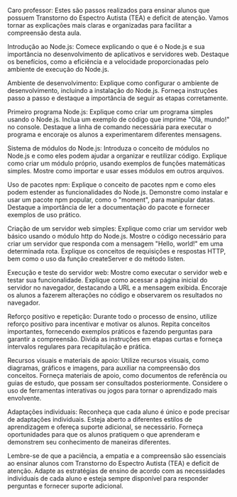 Caro professor:
Estes são passos realizados para ensinar alunos que possuem Transtorno do Espectro Autista (TEA) e deficit de atenção. Vamos tornar as explicações mais claras e organizadas para facilitar a compreensão desta aula.

Introdução ao Node.js: Comece explicando o que é o Node.js e sua importância no desenvolvimento de aplicativos e servidores web. Destaque os benefícios, como a eficiência e a velocidade proporcionadas pelo ambiente de execução do Node.js.

Ambiente de desenvolvimento: Explique como configurar o ambiente de desenvolvimento, incluindo a instalação do Node.js. Forneça instruções passo a passo e destaque a importância de seguir as etapas corretamente.

Primeiro programa Node.js: Explique como criar um programa simples usando o Node.js. Inclua um exemplo de código que imprime "Olá, mundo!" no console. Destaque a linha de comando necessária para executar o programa e encoraje os alunos a experimentarem diferentes mensagens.

Sistema de módulos do Node.js: Introduza o conceito de módulos no Node.js e como eles podem ajudar a organizar e reutilizar código. Explique como criar um módulo próprio, usando exemplos de funções matemáticas simples. Mostre como importar e usar esses módulos em outros arquivos.

Uso de pacotes npm: Explique o conceito de pacotes npm e como eles podem estender as funcionalidades do Node.js. Demonstre como instalar e usar um pacote npm popular, como o "moment", para manipular datas. Destaque a importância de ler a documentação do pacote e fornecer exemplos de uso prático.

Criação de um servidor web simples: Explique como criar um servidor web básico usando o módulo http do Node.js. Mostre o código necessário para criar um servidor que responda com a mensagem "Hello, world!" em uma determinada rota. Explique os conceitos de requisições e respostas HTTP, bem como o uso da função createServer e do método listen.

Execução e teste do servidor web: Mostre como executar o servidor web e testar sua funcionalidade. Explique como acessar a página inicial do servidor no navegador, destacando a URL e a mensagem exibida. Encoraje os alunos a fazerem alterações no código e observarem os resultados no navegador.

Reforço positivo e repetição: Durante todo o processo de ensino, utilize reforço positivo para incentivar e motivar os alunos. Repita conceitos importantes, fornecendo exemplos práticos e fazendo perguntas para garantir a compreensão. Divida as instruções em etapas curtas e forneça intervalos regulares para recapitulação e prática.

Recursos visuais e materiais de apoio: Utilize recursos visuais, como diagramas, gráficos e imagens, para auxiliar na compreensão dos conceitos. Forneça materiais de apoio, como documentos de referência ou guias de estudo, que possam ser consultados posteriormente. Considere o uso de ferramentas interativas ou jogos para tornar o aprendizado mais envolvente.

Adaptações individuais: Reconheça que cada aluno é único e pode precisar de adaptações individuais. Esteja aberto a diferentes estilos de aprendizagem e ofereça suporte adicional, se necessário. Forneça oportunidades para que os alunos pratiquem o que aprenderam e demonstrem seu conhecimento de maneiras diferentes.

Lembre-se de que a paciência, a empatia e a compreensão são essenciais ao ensinar alunos com Transtorno do Espectro Autista (TEA) e deficit de atenção. Adapte as estratégias de ensino de acordo com as necessidades individuais de cada aluno e esteja sempre disponível para responder perguntas e fornecer suporte adicional.
